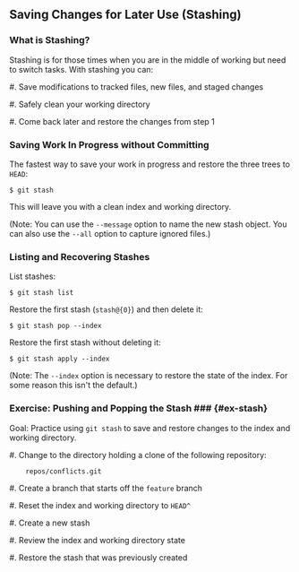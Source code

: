 Saving Changes for Later Use (Stashing)
---------------------------------------

### What is Stashing? ###

Stashing is for those times when you are in the middle of working but
need to switch tasks.  With stashing you can:

  #. Save modifications to tracked files, new files, and staged
     changes

  #. Safely clean your working directory

  #. Come back later and restore the changes from step 1

### Saving Work In Progress without Committing ###

The fastest way to save your work in progress and restore the three
trees to `HEAD`:

    $ git stash

This will leave you with a clean index and working directory.

(Note: You can use the `--message` option to name the new stash
object.  You can also use the `--all` option to capture ignored
files.)

### Listing and Recovering Stashes ###

List stashes:

    $ git stash list

Restore the first stash (`stash@{0}`) and then delete it:

    $ git stash pop --index

Restore the first stash without deleting it:

    $ git stash apply --index

(Note: The `--index` option is necessary to restore the state of the
index.  For some reason this isn't the default.)

### Exercise: Pushing and Popping the Stash ### {#ex-stash}

<div class="notes">

Goal: Practice using `git stash` to save and restore changes to the
index and working directory.

</div>

  #. Change to the directory holding a clone of the following
     repository:

        repos/conflicts.git

  #. Create a branch that starts off the `feature` branch

  #. Reset the index and working directory to `HEAD^`

  #. Create a new stash

  #. Review the index and working directory state

  #. Restore the stash that was previously created
